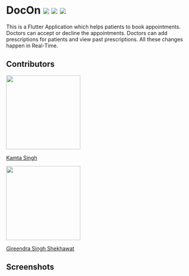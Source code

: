 # DocOn ![](https://img.shields.io/badge/dart-%230175C2.svg?&style=for-the-badge&logo=dart&logoColor=white) ![](https://img.shields.io/badge/Flutter%20-%2302569B.svg?&style=for-the-badge&logo=Flutter&logoColor=white) ![](https://img.shields.io/badge/Firebase%20-%2302569B.svg?&style=for-the-badge&logo=Firebase&logoColor=white) 

This is a Flutter Application which helps patients to book appointments. Doctors can
accept or decline the appointments. Doctors can add prescriptions for patients and
view past prescriptions. All these changes happen in Real-Time.

## Contributors

<a href="https://github.com/kamtasingh27"><img src="https://avatars1.githubusercontent.com/u/45829275?s=460&v=4" width="200"></img></a>

[Kamta Singh](https://github.com/kamtasingh27)

<a href="https://github.com/GireendraSS"><img src="https://avatars1.githubusercontent.com/u/45829275?s=460&v=4" width="200"></img></a>

[Gireendra Singh Shekhawat](https://github.com/GireendraSS)
## Screenshots



